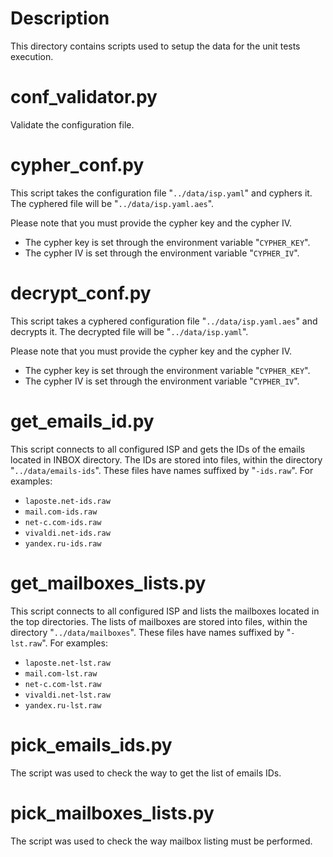 # Description

This directory contains scripts used to setup the data for the unit tests execution.

# conf_validator.py

Validate the configuration file.

# cypher_conf.py

This script takes the configuration file "`../data/isp.yaml`" and cyphers it.
The cyphered file will be "`../data/isp.yaml.aes`".

Please note that you must provide the cypher key and the cypher IV.

* The cypher key is set through the environment variable "`CYPHER_KEY`".
* The cypher IV is set through the environment variable "`CYPHER_IV`".

# decrypt_conf.py

This script takes a cyphered configuration file "`../data/isp.yaml.aes`" and decrypts it.
The decrypted file will be "`../data/isp.yaml`".

Please note that you must provide the cypher key and the cypher IV.

* The cypher key is set through the environment variable "`CYPHER_KEY`".
* The cypher IV is set through the environment variable "`CYPHER_IV`".

# get_emails_id.py

This script connects to all configured ISP and gets the IDs of the emails located in INBOX directory.
The IDs are stored into files, within the directory "`../data/emails-ids`".
These files have names suffixed by "`-ids.raw`". For examples:

* `laposte.net-ids.raw`
* `mail.com-ids.raw`
* `net-c.com-ids.raw`
* `vivaldi.net-ids.raw`
* `yandex.ru-ids.raw`

# get_mailboxes_lists.py

This script connects to all configured ISP and lists the mailboxes located in the top directories.
The lists of mailboxes are stored into files, within the directory "`../data/mailboxes`".
These files have names suffixed by "`-lst.raw`". For examples:

* `laposte.net-lst.raw`
* `mail.com-lst.raw`
* `net-c.com-lst.raw`
* `vivaldi.net-lst.raw`
* `yandex.ru-lst.raw`

# pick_emails_ids.py

The script was used to check the way to get the list of emails IDs.

# pick_mailboxes_lists.py

The script was used to check the way mailbox listing must be performed.


